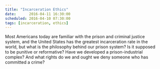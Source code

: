 ```yaml
---
title: "Incarceration Ethics"
date:      2016-04-11 16:30:00
scheduled: 2016-04-10 07:30:00
tags: [incarceration, ethics]
---
```

Most Americans today are familiar with the prison and criminal justice system, and the United States has the greatest incarceration rate in the world, but what is the philosophy behind our prison system? Is it supposed to be punitive or reformative? Have we developed a prison-industrial complex? And what rights do we and ought we deny someone who has committed a crime? 
